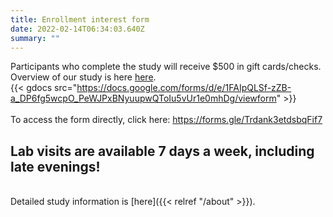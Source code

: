 ```yaml
---
title: Enrollment interest form
date: 2022-02-14T06:34:03.640Z
summary: ""
---
```

Participants who complete the study will receive $500 in gift cards/checks.
<br>
Overview of our study is here [here](https://www.cognition.nu).
<br>
{{< gdocs src="https://docs.google.com/forms/d/e/1FAIpQLSf-zZB-a_DP6fg5wcpO_PeWJPxBNyuupwQToIu5vUr1e0mhDg/viewform" >}}
<br>
<br>
To access the form directly, click here: https://forms.gle/Trdank3etdsbqFif7
## **Lab visits** **are available 7 days a week, including late evenings!**
<br>
Detailed study information is [here]({{< relref "/about" >}}).
